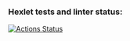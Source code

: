 ### Hexlet tests and linter status:
[![Actions Status](https://github.com/WIZIRAT/python-project-49/actions/workflows/hexlet-check.yml/badge.svg)](https://github.com/WIZIRAT/python-project-49/actions)